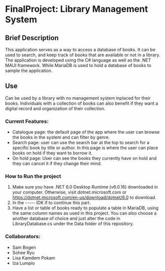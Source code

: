 ﻿# FinalProject: Library Management System
 
 ## Brief Description
This application serves as a way to access a database of books. It can be used to search, and keep track of books that are available or not in a library. The application is developed using the C# language as well as the .NET MAUI framework. While MariaDB is used to hold a database of books to sample the application.

## Use
Can be used by a library with no management system inplaced for their books. Individuals with a collection of books can also benefit if they want a digital record and organization of their collection.

### Current Features:
- Catalogue page: the default page of the app where the user can browse the books in the system and can filter by genre.
- Search page: user can use the search bar at the top to search for a specific book by title or author. In this page is where the user can place books on hold if they want to borrow it.
- On hold page: User can see the books they currently have on hold and they can cancel it if they change their mind.

### How to Run the project
1. Make sure you have .NET 6.0 Desktop Runtime (v6.0.16) downloaded in your computer. Otherwise, visit dotnet.microsoft.com or https://dotnet.microsoft.com/en-us/download/dotnet/6.0 to download.
2. In the ----- IDK if to continue this part.
3. Have a list or table of books ready to populate a table in MariaDB, using the same column names as used in this project. You can also choose a another database of choice and just alter the code in LibraryDatabase.cs under the Data folder of this repository. 



### Collaborators:
- Sam Bogen
- Sohee Ryu
- Lisa Kamdem Pokam
- Iza Lumpio
